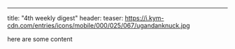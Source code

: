 ---
title: "4th weekly digest"
header:
  teaser: https://i.kym-cdn.com/entries/icons/mobile/000/025/067/ugandanknuck.jpg

here are some content